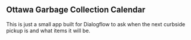 ## Ottawa Garbage Collection Calendar

This is just a small app built for Dialogflow to ask when the next curbside pickup is and what items it will be.

